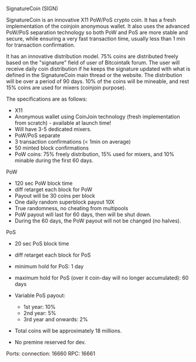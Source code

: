 SignatureCoin (SIGN)

SignatureCoin is an innovative X11 PoW/PoS crypto coin. It has a fresh implementation of the coinjoin anonymous wallet. It also uses the advanced PoW/PoS separation technology so both PoW and PoS are more stable and secure, while ensuring a very fast transaction time, usually less than 1 min for transaction confirmation.

It has an innovative distribution model. 75% coins are distributed freely based on the "signature" field of user of Bitcointalk forum. The user will receive daily coin distribution if he keeps the signature updated with what is defined in the SignatureCoin main thread or the website. The distribution will be over a period of 90 days. 10% of the coins will be mineable, and rest 15% coins are used for mixers (coinjoin purpose).

The specifications are as follows:

- X11 
- Anonymous wallet using CoinJoin technology (fresh implementation from scratch) - available at launch time!
- Will have 3-5 dedicated mixers.
- PoW/PoS separate
- 3 transaction confirmations (< 1min on average)
- 50 minted block confirmations
- PoW coins: 75% freely distribution, 15% used for mixers, and 10% minable during the first 60 days.

PoW
- 120 sec PoW block time
- diff retarget each block for PoW
- Payout will be 30 coins per block
- One daily random superblock payout 10X
- True randomness, no cheating from multipools
- PoW payout will last for 60 days, then will be shut down.
- During the 60 days, the PoW payout will not be changed (no halves).

PoS
- 20 sec PoS block time
- diff retarget each block for PoS
- minimum hold for PoS: 1 day
- maximum hold for PoS (over it coin-day will no longer accumulated): 60 days
- Variable PoS payout:
	- 1st year:  10%
	- 2nd year: 5%
	- 3rd year and onwards: 2%

- Total coins will be approximately 18 millions.

- No premine reserved for dev.


Ports:
connection:	16660
RPC:		16661




